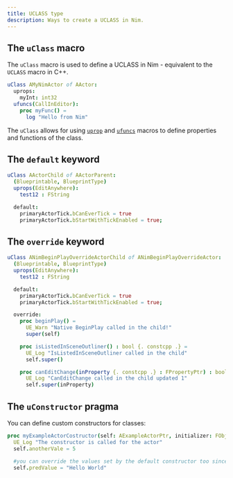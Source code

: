 ```yaml
---
title: UCLASS type
description: Ways to create a UCLASS in Nim.
---
```


## The `uClass` macro

The `uClass` macro is used to define a UCLASS in Nim - equivalent to the `UCLASS` macro in C++. 

```nim
uClass AMyNimActor of AActor:
  uprops:
    myInt: int32
  ufuncs(CallInEditor):
    proc myFunc() =
      log "Hello from Nim"
```

The `uClass` allows for using [`uprop`](../uproperty) and [`ufuncs`](../ufunction) macros to define properties and functions of the class.

## The `default` keyword

```nim
uClass AActorChild of AActorParent:
  (Blueprintable, BlueprintType)
  uprops(EditAnywhere):
    test12 : FString

  default:
    primaryActorTick.bCanEverTick = true
    primaryActorTick.bStartWithTickEnabled = true;
```

## The `override` keyword

```nim
uClass ANimBeginPlayOverrideActorChild of ANimBeginPlayOverrideActor:
  (Blueprintable, BlueprintType)
  uprops(EditAnywhere):
    test12 : FString

  default:
    primaryActorTick.bCanEverTick = true
    primaryActorTick.bStartWithTickEnabled = true;

  override:
    proc beginPlay() =
      UE_Warn "Native BeginPlay called in the child!"
      super(self)

    proc isListedInSceneOutliner() : bool {. constcpp .} =
      UE_Log "IsListedInSceneOutliner called in the child"
      self.super()

    proc canEditChange(inProperty {. constcpp .} : FPropertyPtr) : bool {. constcpp .} =
      UE_Log "CanEditChange called in the child updated 1"
      self.super(inProperty)
```

## The `uConstructor` pragma

You can define custom constructors for classes:

```nim
proc myExampleActorCostructor(self: AExampleActorPtr, initializer: FObjectInitializer) {.uConstructor.} =
  UE_Log "The constructor is called for the actor"
  self.anotherVale = 5

  #you can override the values set by the default constructor too since they are added adhoc before this constructor is called.
  self.predValue = "Hello World"
```